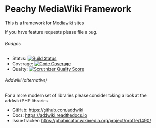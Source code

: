 Peachy MediaWiki Framework
=======

This is a framework for Mediawiki sites

If you have feature requests please file a bug.

###### Badges

* Status: [![Build Status](https://travis-ci.org/MW-Peachy/Peachy.svg?branch=master)](https://travis-ci.org/MW-Peachy/Peachy)
* Coverage: [![Code Coverage](https://scrutinizer-ci.com/g/MW-Peachy/Peachy/badges/coverage.png?s=c4f43d2284ed1fe068b692b9d7778f940912f2ee)](https://scrutinizer-ci.com/g/MW-Peachy/Peachy/)
* Quality: [![Scrutinizer Quality Score](https://scrutinizer-ci.com/g/MW-Peachy/Peachy/badges/quality-score.png?s=16084244d02ed6ee537ab1dbd1c7bc4310a30049)](https://scrutinizer-ci.com/g/MW-Peachy/Peachy/)

###### Addwiki (alternative)

For a more modern set of libraries please consider taking a look at the addwiki PHP libraries.

* GitHub: https://github.com/addwiki
* Docs: https://addwiki.readthedocs.io
* Issue tracker: https://phabricator.wikimedia.org/project/profile/1490/